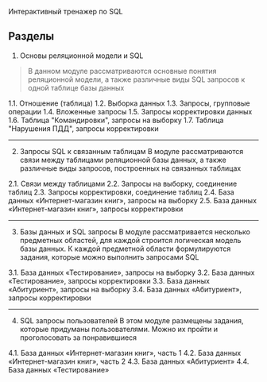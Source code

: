 Интерактивный тренажер по SQL

Разделы
----------------------------------------------------------------------------------------------------
1. Основы реляционной модели и SQL
> В данном модуле рассматриваются основные понятия реляционной модели, а также различные виды SQL запросов к одной таблице базы данных

  1.1. Отношение (таблица)
  1.2. Выборка данных
  1.3. Запросы, групповые операции
  1.4. Вложенные запросы
  1.5. Запросы корректировки данных
  1.6. Таблица "Командировки", запросы на выборку
  1.7. Таблица "Нарушения ПДД", запросы корректировки

----------------------------------------------------------------------------------------------------

2. Запросы SQL к связанным таблицам
В модуле рассматриваются связи между таблицами реляционной базы данных, а также различные виды запросов, построенных на связанных таблицах

2.1. Связи между таблицами
2.2. Запросы на выборку, соединение таблиц
2.3. Запросы корректировки, соединение таблиц
2.4. База данных «Интернет-магазин книг», запросы на выборку
2.5. База данных «Интернет-магазин книг», запросы корректировки

----------------------------------------------------------------------------------------------------

3. Базы данных и SQL запросы
В модуле рассматривается несколько предметных областей, для каждой строится логическая модель базы данных. К каждой предметной области формулируются задания, которые можно выполнить запросами SQL

3.1. База данных «Тестирование», запросы на выборку
3.2. База данных «Тестирование», запросы корректировки
3.3. База данных «Абитуриент», запросы на выборку
3.4. База данных «Абитуриент», запросы корректировки

----------------------------------------------------------------------------------------------------

4. SQL запросы пользователей
В этом модуле размещены задания, которые придуманы пользователями. Можно их пройти и проголосовать за понравившиеся

4.1. База данных «Интернет-магазин книг», часть 1
4.2. База данных «Интернет-магазин книг», часть 2
4.3. База данных «Абитуриент»
4.4. База данных «Тестирование»
